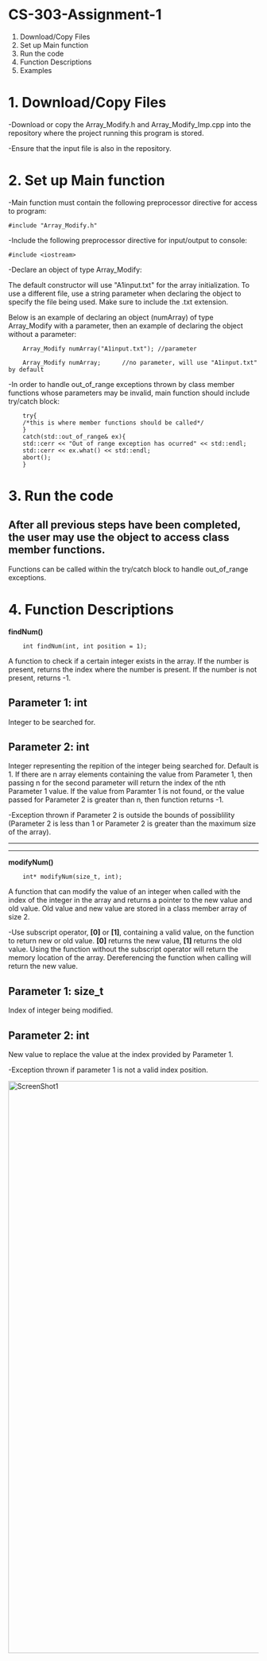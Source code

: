 # CS-303-Assignment-1

1. Download/Copy Files
2. Set up Main function
3. Run the code
4. Function Descriptions
5. Examples


# 1. Download/Copy Files
-Download or copy the Array_Modify.h and Array_Modify_Imp.cpp into the repository where the project running this program is stored.

-Ensure that the input file is also in the repository.

# 2. Set up Main function
-Main function must contain the following preprocessor directive for access to program:

    #include "Array_Modify.h"     



-Include the following preprocessor directive for input/output to console:

    #include <iostream>

-Declare an object of type Array_Modify:

The default constructor will use "A1input.txt" for the array initialization. To use a different file, use a string parameter when declaring the object to specify the file being used. Make sure to include the .txt extension.

Below is an example of declaring an object (numArray) of type Array_Modify with a parameter, then an example of declaring the object without a parameter:
		
  		Array_Modify numArray("A1input.txt"); //parameter

  		Array_Modify numArray; 		//no parameter, will use "A1input.txt" by default


-In order to handle out_of_range exceptions thrown by class member functions whose parameters may be invalid, main function should include try/catch block:

        try{
        /*this is where member functions should be called*/
        }
        catch(std::out_of_range& ex){
        std::cerr << "Out of range exception has ocurred" << std::endl;
		std::cerr << ex.what() << std::endl;
		abort();
        }

# 3. Run the code


After all previous steps have been completed, the user may use the object to access class member functions.
-
Functions can be called within the try/catch block to handle out_of_range exceptions.


# 4. Function Descriptions
**findNum()**

		int findNum(int, int position = 1);
	
A function to check if a certain integer exists in the array. If the number is present, returns the
index where the number is present. If the number is not present, returns -1.

Parameter 1: int
-
Integer to be searched for.

Parameter 2: int
-
Integer representing the repition of the integer being searched for. Default is 1. If there are n array elements containing the value from Parameter 1, then passing n for the second parameter will return
the index of the nth Parameter 1 value. If the value from Paramter 1 is not found, or the value passed for Parameter 2 is greater than n, then function returns -1.

-Exception thrown if Parameter 2 is outside the bounds of possiblility (Parameter 2 is less than 1 or Parameter 2 is greater than the maximum size of the array). 

---
---	
**modifyNum()**
		
		int* modifyNum(size_t, int);

A function that can modify the value of an integer when called with the index of the integer in
the array and returns a pointer to the new value and old value. Old value and new value are stored in a class member array of size 2.

-Use subscript operator, **[0]** or **[1]**, containing a valid value, on the function to return new or old value. **[0]** returns the new value, **[1]** returns the old value. Using the function without the subscript operator will return the memory location of the array.
Dereferencing the function when calling will return the new value. 

Parameter 1: size_t
-
Index of integer being modified.

Parameter 2: int
-
New value to replace the value at the index provided by Parameter 1.

-Exception thrown if parameter 1 is not a valid index position.



<img width="1152" alt="ScreenShot1" src="https://github.com/user-attachments/assets/a8fe6124-4e57-4424-b45a-99c1b7ce0006">
